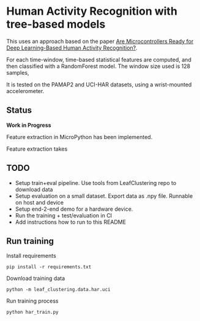 
# Human Activity Recognition with tree-based models

This uses an approach based on the paper
[Are Microcontrollers Ready for Deep Learning-Based Human Activity Recognition?](https://www.mdpi.com/2079-9292/10/21/2640).

For each time-window, time-based statistical features are computed,
and then classified with a RandomForest model.
The window size used is 128 samples, 

It is tested on the PAMAP2 and UCI-HAR datasets,
using a wrist-mounted accelerometer.

## Status
**Work in Progress**

Feature extraction in MicroPython has been implemented.

Feature extraction takes 

## TODO

- Setup train+eval pipeline. Use tools from LeafClustering repo to download data
- Setup evaluation on a small dataset. Export data as .npy file. Runnable on host and device
- Setup end-2-end demo for a hardware device.
- Run the training + test/evaluation in CI
- Add instructions how to run to this README


## Run training

Install requirements
```
pip install -r requirements.txt
```

Download training data
```
python -m leaf_clustering.data.har.uci
```

Run training process
```
python har_train.py
```


